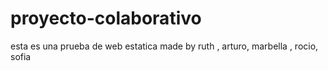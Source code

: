 # proyecto-colaborativo
esta es una prueba de web estatica made by ruth , arturo, marbella , rocio, sofia

